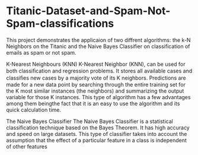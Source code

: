 # Titanic-Dataset-and-Spam-Not-Spam-classifications

This project demonstrates the applicaion of two diffrent algorithms: the k-N Neighbors on the Titanic and the Naive Bayes Classifier on classification of emails as spam or not spam.

K-Nearest Neighbours (KNN)
K-Nearest Neighbor (KNN), can be used for both classiﬁcation and regression problems. It stores all available cases and classiﬁes new cases by a majority vote of its K neighbors. Predictions are made for a new data point by searching through the entire training set for the K most similar instances (the neighbors) and summarizing the output variable for those K instances. This type of algorithm has a few advantages among them beingthe fact that it is an easy to use the algorithm and its quick calculation time.


The Naive Bayes Classifier 
The Naive Bayes Classifier is a statistical classification technique based on the Bayes Theorem. It has high accuracy and speed on large datasets.
This type of classifier takes into account the assumption that the effect of a particular feature in a class is independent of other features

